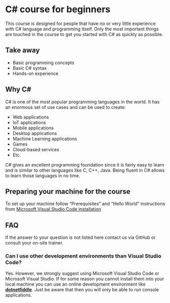 # C# course for beginners

This course is designed for people that have no or very little experience with C# language and programming itself. Only the most important things are touched in the course to get you started with C# as quickly as possible.

## Take away

* Basic programming concepts
* Basic C# syntax 
* Hands-on experience

## Why C#

C# is one of the most popular programming languages in the world. It has an enormous set of use cases and can be used to create:
* Web applications
* IoT applications
* Mobile applications
* Desktop applications
* Machine Learning applications
* Games
* Cloud-based services
* Etc.

C# gives an excellent programming foundation since it is fairly easy to learn and is similar to other languages like C, C++, Java. Being fluent in C# allows to learn those languages in no time.

## Preparing your machine for the course

To set up your machine follow “Prerequisites” and “Hello World” instructions from [Microsoft Visual Studio Code installation](https://docs.microsoft.com/en-us/dotnet/core/tutorials/with-visual-studio-code)

## FAQ

If the answer to your question is not listed here contact us via GitHub or consult your on-site trainer.

### Can I use other development environments than Visual Studio Code?

Yes. However, we strongly suggest using Microsoft Visual Studio Code or Microsoft Visual Studio. If for some reason you cannot install them into your local machine you can use an online development environment like **[dotnetfiddle](https://dotnetfiddle.net)**. Just be aware that then you will only be able to run console applications.
